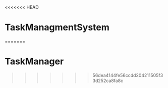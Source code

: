 <<<<<<< HEAD
# TaskManagmentSystem
=======
# TaskManager
>>>>>>> 56dea4144fe56ccdd204211505f33d252ca8fa8c

